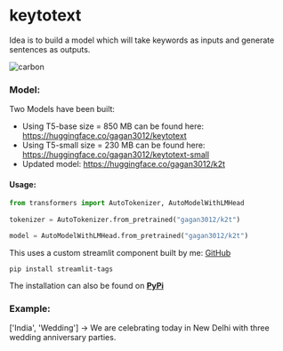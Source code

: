 # keytotext

Idea is to build a model which will take keywords as inputs and generate sentences as outputs. 

![carbon](https://user-images.githubusercontent.com/49101362/116014804-bd0f9e80-a63f-11eb-9b71-2ff574018dc7.png)

### Model:

Two Models have been built: 

- Using T5-base size = 850 MB can be found here: https://huggingface.co/gagan3012/keytotext
- Using T5-small size = 230 MB can be found here: https://huggingface.co/gagan3012/keytotext-small
- Updated model: https://huggingface.co/gagan3012/k2t

#### Usage:

```python
from transformers import AutoTokenizer, AutoModelWithLMHead
  
tokenizer = AutoTokenizer.from_pretrained("gagan3012/k2t")

model = AutoModelWithLMHead.from_pretrained("gagan3012/k2t")
```

This uses a custom streamlit component built by me: [GitHub](https://github.com/gagan3012/streamlit-tags)

```
pip install streamlit-tags
```

The installation can also be found on [**PyPi**](https://pypi.org/project/streamlit-tags/)

### Example: 

['India', 'Wedding']  -> We are celebrating today in New Delhi with three wedding anniversary parties.
